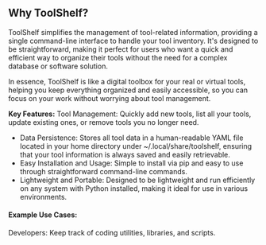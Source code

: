 
## Why ToolShelf?
ToolShelf simplifies the management of tool-related information, providing a single command-line interface to handle your tool inventory. It's designed to be straightforward, making it perfect for users who want a quick and efficient way to organize their tools without the need for a complex database or software solution.

In essence, ToolShelf is like a digital toolbox for your real or virtual tools, helping you keep everything organized and easily accessible, so you can focus on your work without worrying about tool management.

**Key Features:**
Tool Management: Quickly add new tools, list all your tools, update existing ones, or remove tools you no longer need.

 - Data Persistence: Stores all tool data in a human-readable YAML file
   located in your home directory under ~/.local/share/toolshelf, ensuring
   that your tool information is always saved and easily retrievable.
 - Easy Installation and Usage: Simple to install via pip and easy to
   use through straightforward command-line commands.
 - Lightweight and Portable: Designed to be lightweight and run
   efficiently on any system with Python installed, making it ideal for
   use in various environments.

  

#### Example Use Cases:
Developers: Keep track of coding utilities, libraries, and scripts.






